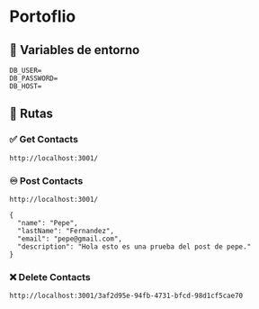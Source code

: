 # Portoflio

## 📌 Variables de entorno

```
DB_USER=
DB_PASSWORD=
DB_HOST=
```


## 🎢 Rutas

### ✅ Get Contacts
```
http://localhost:3001/
```
### ♾️ Post Contacts
```
http://localhost:3001/
```
```
{
  "name": "Pepe",
  "lastName": "Fernandez",
  "email": "pepe@gmail.com",
  "description": "Hola esto es una prueba del post de pepe."
}
```
### ❌ Delete Contacts
```
http://localhost:3001/3af2d95e-94fb-4731-bfcd-98d1cf5cae70
```

